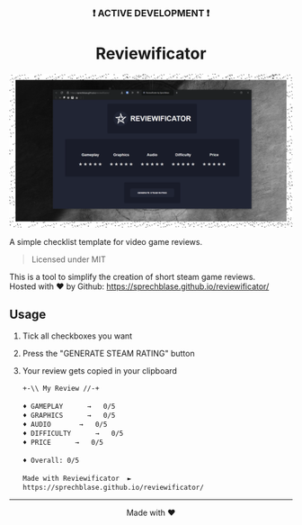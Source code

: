 <h3 align="center">❗️ ACTIVE DEVELOPMENT ❗️</h2>
<h1 align="center">Reviewificator</h1>

<p align="center"><img src="./img/preview.PNG"></p>

A simple checklist template for video game reviews.  
> Licensed under MIT

This is a tool to simplify the creation of short steam game reviews.  
Hosted with ❤ by Github: https://sprechblase.github.io/reviewificator/

## Usage

1) Tick all checkboxes you want

2) Press the "GENERATE STEAM RATING" button

3) Your review gets copied in your clipboard
    ```console
    +-\\ My Review //-+

    ♦ GAMEPLAY      →   0/5
    ♦ GRAPHICS      →   0/5
    ♦ AUDIO       →   0/5
    ♦ DIFFICULTY      →   0/5
    ♦ PRICE      →   0/5

    ♦ Overall: 0/5

    Made with Reviewificator  ►  https://sprechblase.github.io/reviewificator/
    ```
    
___
<p align="center">Made with ❤️</p>